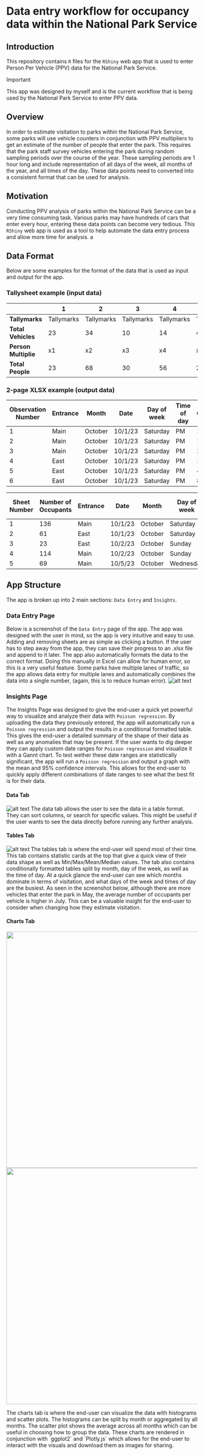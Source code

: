 # Data entry workflow for occupancy data within the National Park Service

## Introduction
This repository contains `R` files for the `RShiny` web app that is used to enter Person Per Vehicle (PPV) data for the National Park Service.
> [!IMPORTANT]
> This app was designed by myself and is the current workflow that is being used by the National Park Service to enter PPV data.

## Overview
In order to estimate visitation to parks within the National Park Service, some parks will use vehicle counters in conjunction with PPV multipliers to get an estimate of the number of people that enter the park. This requires that the park staff survey vehicles entering the park during random sampling periods over the course of the year.
These sampling periods are 1 hour long and include representation of all days of the week, all months of the year, and all times of the day.
These data points need to converted into a consistent format that can be used for analysis.

## Motivation
Conducting PPV analysis of parks within the National Park Service can be a very time consuming task. 
Various parks may have hundreds of cars that enter every hour, entering these data points can become very tedious. 
This `RShiny` web app is used as a tool to help automate the data entry process and allow more time for analysis.
a
## Data Format
Below are some examples for the format of the data that is used as input and output for the app.

### Tallysheet example (input data)

| | **1**          | **2**          | **3**          | **4**          | **5**          | **6**          | **7+**          | |
|----------------|------------|------------|------------|------------|------------|------------|------------|------------------|
| **Tallymarks**| Tallymarks | Tallymarks | Tallymarks | Tallymarks | Tallymarks | Tallymarks | Tallymarks |                |
| **Total Vehicles**| 23         | 34         | 10         | 14         | 4          | 4          | 1          | **TOTAL**          |
| **Person Multiplie**| x1      | x2         | x3         | x4         | x5         | x6         | **sum of entries**  |  |
| **Total People**| 23         | 68         | 30         | 56         | 20         | 24         | 8          | **TOTAL**          |

### 2-page XLSX example (output data)
| **Observation Number** | **Entrance** | **Month** | **Date** | **Day of week** | **Time of day** | **Occupants** |
|------------------------|--------------|-----------|----------|-----------------|-----------------|--------------|
| 1                      | Main         | October   | 10/1/23  | Saturday        | PM              | 1            |
| 2                      | Main         | October   | 10/1/23  | Saturday        | PM              | 1            |
| 3                      | Main         | October   | 10/1/23  | Saturday        | PM              | 2            |
| 4                      | East         | October   | 10/1/23  | Saturday        | PM              | 1            |
| 5                      | East         | October   | 10/1/23  | Saturday        | PM              | 4            |
| 6                      | East         | October   | 10/1/23  | Saturday        | PM              | 8            |

| **Sheet Number** | **Number of Occupants** | **Entrance** | **Date** | **Month** | **Day of week** | **Time of day** |
|------------------|-------------------------|--------------|----------|-----------|-----------------|-----------------|
| 1                | 136                     | Main         | 10/1/23  | October   | Saturday        | PM              |
| 2                | 61                      | East         | 10/1/23  | October   | Saturday        | AM              |
| 3                | 23                      | East         | 10/2/23  | October   | Sunday          | PM              |
| 4                | 114                     | Main         | 10/2/23  | October   | Sunday          | AM              |
| 5                | 69                      | Main         | 10/5/23  | October   | Wednesday       | PM              |

## App Structure
The app is broken up into 2 main sections: `Data Entry` and `Insights`.

### Data Entry Page
Below is a screenshot of the `Data Entry` page of the app. The app was designed with the user in mind, so the app is very intuitive and easy to use. Adding and removing sheets are as simple as clicking a button.
If the user has to step away from the app, they can save their progress to an .xlsx file and append to it later. The app also automatically formats the data to the correct format. Doing this manually in Excel can allow for human error, so this is a very useful feature. Some parks have multiple lanes of traffic, so the app allows data entry for multiple lanes and automatically combines the data into a single number, (again, this is to reduce human error).
![alt text](docs/data-entry.png)

### Insights Page
The Insights Page was designed to give the end-user a quick yet powerful way to visualize and analyze their data with `Poisson
regression`. By uploading the data they previously entered, the app will automatically run a `Poisson regression` and output the results in a conditional formatted table. This gives the end-user a detailed summary of the shape of their data as well as any anomalies that may be present. If the user wants to dig deeper they can apply custom date ranges for `Poisson regression` and visualize it with a Gannt chart. To test wether these date ranges are statistically significant, the app will run a `Poisson regression` and output a graph with the mean and 95% confidence intervals. This allows for the end-user to quickly apply different combinations of date ranges to see what the best fit is for their data.

#### Data Tab
![alt text](docs/insights-data.png)
The data tab allows the user to see the data in a table format. They can sort columns, or search for specific values. This might be useful if the user wants to see the data directly before running any further analysis.

#### Tables Tab
![alt text](docs/insights-tables.png)
The tables tab is where the end-user will spend most of their time. This tab contains statistic cards at the top that give a quick view of their data shape as well as Min/Max/Mean/Median values. The tab also contains conditionally formatted tables split by month, day of the week, as well as the time of day. At a quick glance the end-user can see which months dominate in terms of visitation, and what days of the week and times of day are the busiest. As seen in the screenshot below, although there are more vehicles that enter the park in May, the average number of occupants per vehicle is higher in July. This can be a valuable insight for the end-user to consider when changing how they estimate visitation.

#### Charts Tab
<p float="left">
    <img src="docs/insights-charts-1.png" height="620" />
    <img src="docs/insights-charts-2.png" height="620" /> 
</p>
The charts tab is where the end-user can visualize the data with histograms and scatter plots. The histograms can be split by month or aggregated by all months. The scatter plot shows the average across all months which can be useful in choosing how to group the data. These charts are rendered in conjunction with `ggplot2` and `Plotly.js` which allows for the end-user to interact with the visuals and download them as images for sharing.